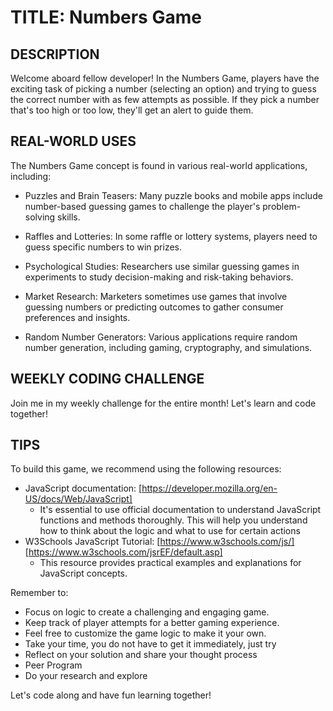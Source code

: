 # TITLE: Numbers Game

## DESCRIPTION

Welcome aboard fellow developer! In the Numbers Game, players have the exciting task of picking a number (selecting an option) and trying to guess the correct number with as few attempts as possible. If they pick a number that's too high or too low, they'll get an alert to guide them.

## REAL-WORLD USES

The Numbers Game concept is found in various real-world applications, including:
- Puzzles and Brain Teasers: Many puzzle books and mobile apps include number-based guessing games to challenge the player's problem-solving skills.

- Raffles and Lotteries: In some raffle or lottery systems, players need to guess specific numbers to win prizes.

- Psychological Studies: Researchers use similar guessing games in experiments to study decision-making and risk-taking behaviors.

- Market Research: Marketers sometimes use games that involve guessing numbers or predicting outcomes to gather consumer preferences and insights.

- Random Number Generators: Various applications require random number generation, including gaming, cryptography, and simulations.

## WEEKLY CODING CHALLENGE

Join me in my weekly challenge for the entire month! Let's learn and code together!

## TIPS

To build this game, we recommend using the following resources:
- JavaScript documentation: [https://developer.mozilla.org/en-US/docs/Web/JavaScript]
  - It's essential to use official documentation to understand JavaScript functions and methods thoroughly. This will help you understand how to think about the logic and what to use for certain actions
- W3Schools JavaScript Tutorial: [https://www.w3schools.com/js/]
[https://www.w3schools.com/jsrEF/default.asp]
  - This resource provides practical examples and explanations for JavaScript concepts.

Remember to:
- Focus on logic to create a challenging and engaging game.
- Keep track of player attempts for a better gaming experience.
- Feel free to customize the game logic to make it your own.
- Take your time, you do not have to get it immediately, just try
- Reflect on your solution and share your thought process
- Peer Program
- Do your research and explore 



Let's code along and have fun learning together!
